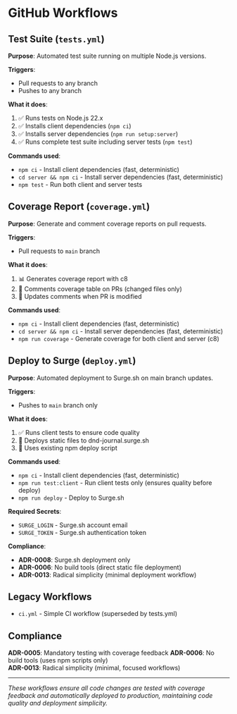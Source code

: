 # GitHub Workflows

## Test Suite (`tests.yml`)

**Purpose**: Automated test suite running on multiple Node.js versions.

**Triggers**:
- Pull requests to any branch
- Pushes to any branch  

**What it does**:
1. ✅ Runs tests on Node.js 22.x
2. ✅ Installs client dependencies (`npm ci`)
3. ✅ Installs server dependencies (`npm run setup:server`)
4. ✅ Runs complete test suite including server tests (`npm test`)

**Commands used**:
- `npm ci` - Install client dependencies (fast, deterministic)
- `cd server && npm ci` - Install server dependencies (fast, deterministic)  
- `npm test` - Run both client and server tests

## Coverage Report (`coverage.yml`)

**Purpose**: Generate and comment coverage reports on pull requests.

**Triggers**:
- Pull requests to `main` branch

**What it does**:
1. 📊 Generates coverage report with c8
2. 💬 Comments coverage table on PRs (changed files only)
3. 🔄 Updates comments when PR is modified

**Commands used**:
- `npm ci` - Install client dependencies (fast, deterministic)
- `cd server && npm ci` - Install server dependencies (fast, deterministic)
- `npm run coverage` - Generate coverage for both client and server (c8)

## Deploy to Surge (`deploy.yml`)

**Purpose**: Automated deployment to Surge.sh on main branch updates.

**Triggers**:
- Pushes to `main` branch only

**What it does**:
1. ✅ Runs client tests to ensure code quality
2. 🚀 Deploys static files to dnd-journal.surge.sh
3. 📝 Uses existing npm deploy script

**Commands used**:
- `npm ci` - Install client dependencies (fast, deterministic)
- `npm run test:client` - Run client tests only (ensures quality before deploy)
- `npm run deploy` - Deploy to Surge.sh

**Required Secrets**:
- `SURGE_LOGIN` - Surge.sh account email
- `SURGE_TOKEN` - Surge.sh authentication token

**Compliance**:
- **ADR-0008**: Surge.sh deployment only
- **ADR-0006**: No build tools (direct static file deployment)
- **ADR-0013**: Radical simplicity (minimal deployment workflow)

## Legacy Workflows

- `ci.yml` - Simple CI workflow (superseded by tests.yml)

## Compliance

**ADR-0005**: Mandatory testing with coverage feedback
**ADR-0006**: No build tools (uses npm scripts only)  
**ADR-0013**: Radical simplicity (minimal, focused workflows)

---

*These workflows ensure all code changes are tested with coverage feedback and automatically deployed to production, maintaining code quality and deployment simplicity.*
